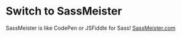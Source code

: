 # Switch to SassMeister

<p class="large">
  SassMeister is like CodePen or JSFiddle for Sass!
  <a target="_blank" href="http://sassmeister.com" class="reference">SassMeister.com</a>
</p>
